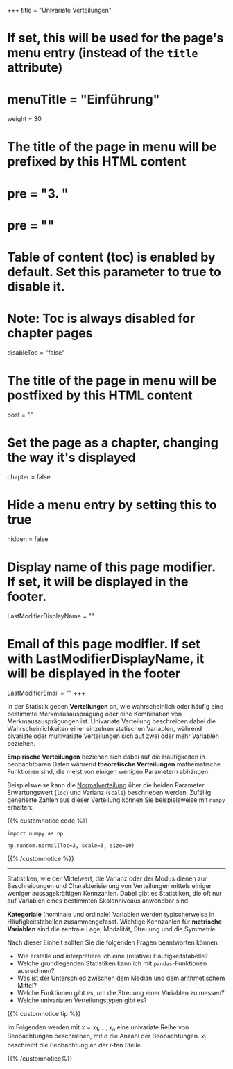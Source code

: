+++
title = "Univariate Verteilungen"
# If set, this will be used for the page's menu entry (instead of the `title` attribute)
# menuTitle = "Einführung"
weight = 30
# The title of the page in menu will be prefixed by this HTML content
# pre = "<b>3. </b>"
# pre = "<i class='fab fa-github'></i>"
# Table of content (toc) is enabled by default. Set this parameter to true to disable it.
# Note: Toc is always disabled for chapter pages
disableToc = "false"

# The title of the page in menu will be postfixed by this HTML content
post = ""
# Set the page as a chapter, changing the way it's displayed
chapter = false
# Hide a menu entry by setting this to true
hidden = false
# Display name of this page modifier. If set, it will be displayed in the footer.
LastModifierDisplayName = ""
# Email of this page modifier. If set with LastModifierDisplayName, it will be displayed in the footer
LastModifierEmail = ""
+++

In der Statistik geben **Verteilungen** an, wie wahrscheinlich oder häufig eine bestimmte Merkmausausprägung oder eine Kombination von Merkmausausprägungen ist. Univariate Verteilung beschreiben dabei die Wahrscheinlichkeiten einer einzelnen statischen Variablen, während bivariate oder multivariate Verteilungen sich auf zwei oder mehr Variablen beziehen.

**Empirische Verteilungen** beziehen sich dabei auf die Häufigkeiten in beobachtbaren Daten während **theoretische Verteilungen** mathematische Funktionen sind, die meist von einigen wenigen Parametern abhängen.

Beispielsweise kann die [Normalverteilung](https://de.wikipedia.org/wiki/Normalverteilung) über die beiden Parameter Erwartungswert (`loc`) und Varianz (`scale`) beschrieben werden. Zufällig generierte Zahlen aus dieser Verteilung können Sie beispielsweise mit `numpy` erhalten:

{{% customnotice code %}}
```
import numpy as np

np.random.normal(loc=3, scale=3, size=10)
```
{{% /customnotice %}}

---

Statistiken, wie der Mittelwert, die Varianz oder der Modus dienen zur Beschreibungen und Charakterisierung von Verteilungen mittels einiger weniger aussagekräftigen Kennzahlen. Dabei gibt es Statistiken, die oft nur auf Variablen eines bestimmten Skalenniveaus anwendbar sind.


**Kategoriale** (nominale und ordinale) Variablen werden typischerweise in Häufigkeitstabellen zusammengefasst. Wichtige Kennzahlen für **metrische Variablen** sind die zentrale Lage, Modalität, Streuung und die Symmetrie.

Nach dieser Einheit sollten Sie die folgenden Fragen beantworten können:

- Wie erstelle und interpretiere ich eine (relative) Häufigkeitstabelle?
- Welche grundlegenden Statistiken kann ich mit `pandas`-Funktionen ausrechnen?
- Was ist der Unterschied zwischen dem Median und dem arithmetischem Mittel?
- Welche Funktionen gibt es, um die Streuung einer Variablen zu messen?
- Welche univariaten Verteilungstypen gibt es?

{{% customnotice tip %}}

Im Folgenden werden mit $x = x_1, \dots, x_n$ eine univariate Reihe von Beobachtungen beschrieben, mit $n$ die Anzahl der Beobachtungen. $x_i$ beschreibt die Beobachtung an der *i*-ten Stelle.

{{% /customnotice%}}
